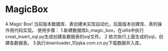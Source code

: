 # MagicBox
A Magic Box!
当前版本数据库、表创建未实现自动化，后面版本创建库、表的操作用代码实现。
使用步骤：
1.新建数据库b_magic_box，在utils中执行creat_insert_sql.py生成创建各数据表的sql文件。
2.依次执行上面生成的sql，创建各数据表。
3.执行downloader_10jqka.com.cn.py下载数据并入库。

